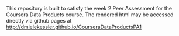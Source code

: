 This repository is built to satisfy the week 2 Peer Assessment for the Coursera Data Products course.
The rendered html may be accessed directly via github pages at http://dmielekessler.github.io/CourseraDataProductsPA1